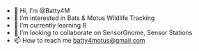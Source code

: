 - 👋 Hi, I’m @Batty4M
- 👀 I’m interested in Bats & Motus Wildlife Tracking
- 🌱 I’m currently learning R
- 💞️ I’m looking to collaborate on SensorGnome, Sensor Stations
- 📫 How to reach me batty4motus@gmail.com

<!---
Batty4M/Batty4M is a ✨ special ✨ repository because its `README.md` (this file) appears on your GitHub profile.
You can click the Preview link to take a look at your changes.
--->
